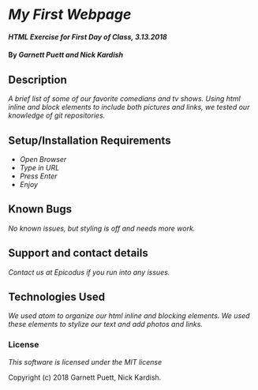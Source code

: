 # _My First Webpage_

#### _HTML Exercise for First Day of Class, 3.13.2018_

#### By _**Garnett Puett and Nick Kardish**_

## Description

_A brief list of some of our favorite comedians and tv shows. Using html inline and block elements to include both pictures and links, we tested our knowledge of git repositories._

## Setup/Installation Requirements

* _Open Browser_
* _Type in URL_
* _Press Enter_
* _Enjoy_

## Known Bugs

_No known issues, but styling is off and needs more work._

## Support and contact details

_Contact us at Epicodus if you run into any issues._

## Technologies Used

_We used atom to organize our html inline and blocking elements. We used these elements to stylize our text and add photos and links._

### License

_This software is licensed under the MIT license_

Copyright (c) 2018 Garnett Puett, Nick Kardish.

